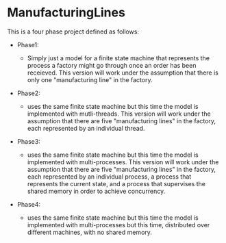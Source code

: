 # ManufacturingLines

This is a four phase project defined as follows:
- Phase1:
  - Simply just a model for a finite state machine that represents the process a factory might go through once an order has been receieved. This version will work under the assumption that there is only one "manufacturing line" in the factory.

- Phase2:
    - uses the same finite state machine but this time the model is implemented with mutli-threads. This version will work under the assumption that there are five "manufacturing lines" in the factory, each represented by an individual thread.
 
- Phase3: 
    - uses the same finite state machine but this time the model is implemented with multi-processes. This version will work under the assumption that there are five "manufacturing lines" in the factory, each represented by an individual process, a process that represents the current state, and a process that supervises the shared memory in order to achieve concurrency.
    
- Phase4:
    - uses the same finite state machine but this time the model is implemented with multi-processes but this time, distributed over different machines, with no shared memory.
